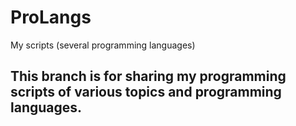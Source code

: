 # ProLangs
My scripts (several programming languages)
## This branch is for sharing my programming scripts of various topics and programming languages.
